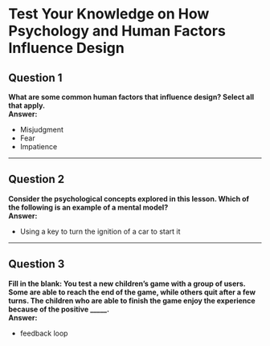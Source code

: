 # Test Your Knowledge on How Psychology and Human Factors Influence Design

## Question 1  
**What are some common human factors that influence design? Select all that apply.**  
**Answer:**  
- Misjudgment  
- Fear  
- Impatience  

---

## Question 2  
**Consider the psychological concepts explored in this lesson. Which of the following is an example of a mental model?**  
**Answer:**  
- Using a key to turn the ignition of a car to start it  

---

## Question 3  
**Fill in the blank: You test a new children’s game with a group of users. Some are able to reach the end of the game, while others quit after a few turns. The children who are able to finish the game enjoy the experience because of the positive _____.**  
**Answer:**  
- feedback loop  
